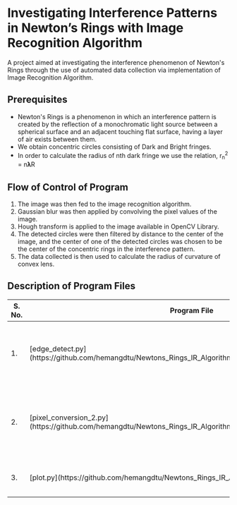 # Investigating Interference Patterns in Newton’s Rings with Image Recognition Algorithm
A project aimed at investigating the interference phenomenon of Newton's Rings through the use of automated data collection via implementation of Image Recognition Algorithm.

## Prerequisites
<ul>
<li>Newton's Rings is a phenomenon in which an interference pattern is created by the reflection of a monochromatic light source between a spherical surface and an adjacent touching flat surface, having a layer of air exists between them.</li>
<li>We obtain concentric circles consisting of Dark and Bright fringes.</li>
<li>In order to calculate the radius of nth dark fringe we use the relation, r<sub>n</sub><sup>2</sup> = n𝛌R</li>
</ul>

## Flow of Control of Program
<ol>
<li>The image was then fed to the image recognition algorithm.</li>
<li>Gaussian blur was then applied by convolving the pixel values of the image.</li>
<li>Hough transform is applied to the image available in OpenCV Library.</li>
<li>The detected circles were then filtered by distance to the center of the image, and the center of one of the detected circles was chosen to be the center of the concentric rings in the interference pattern.</li>
<li>The data collected is then used to calculate the radius of curvature of convex lens.</li>
</ol>

## Description of Program Files
<table>
<thead>
  <tr>
    <th>S. No.</th>
    <th>Program File</th>
    <th>Description</th>
  </tr>
</thead>
<tbody>
  <tr>
    <td>1.</td>
    <td>[edge_detect.py](https://github.com/hemangdtu/Newtons_Rings_IR_Algorithm/blob/master/edge_detect.py)</td>
    <td>Image recognition algorithm is implemented to detect the circular edges of the Newton's Ring pattern</td>
  </tr>
  <tr>
    <td>2.</td>
    <td>[pixel_conversion_2.py](https://github.com/hemangdtu/Newtons_Rings_IR_Algorithm/blob/master/pixel_conversion_2.py)</td>
    <td>Used for unit conversion from Pixel to Millimeter to implement mathematical calculations involved in Newton's Ring experiment</td>
  </tr>
  <tr>
    <td>3.</td>
    <td>[plot.py](https://github.com/hemangdtu/Newtons_Rings_IR_Algorithm/blob/master/plot.py)</td>
    <td>Plotting the results obtained from edge_detect.py and pixel_conversion_2.py</td>
  </tr>
</tbody>
</table>
